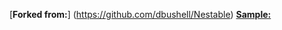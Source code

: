 [**Forked from:**] (https://github.com/dbushell/Nestable)
[**Sample:**](https://jsfiddle.net/fdypyjdx/10/)
